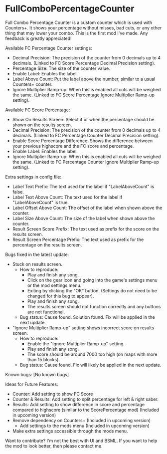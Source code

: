 # FullComboPercentageCounter
 
Full Combo Percentage Counter is a custom counter which is used with Counters+.
It shows your percentage without misses, bad cuts, or any other thing that may lower your combo.
This is the first mod I've made. Any feedback is greatly appreciated!

Available FC Percentage Counter settings:
- Decimal Precision: The precision of the counter from 0 decimals up to 4 decimals. (Linked to FC Score Percentage Decimal Precision setting).
- Percentage Size: The size of the counter value.
- Enable Label: Enables the label.
- Label Above Count: Put the label above the number, similar to a usual Counters+ counter.
- Ignore Multiplier Ramp-up: When this is enabled all cuts will be weighed the same. (Linked to FC Score Percentage Ignore Multiplier Ramp-up setting).

Available FC Score Percentage:
- Show On Results Screen: Select if or when the persentage should be shown on the results screen.
- Decimal Precision: The precision of the counter from 0 decimals up to 4 decimals. (Linked to FC Percentage Counter Decimal Precision setting).
- Enable Score Percentage Difference: Shows the difference between your previous highscore and the FC score and percentage.
- Enable Label: Enables the label.
- Ignore Multiplier Ramp-up: When this is enabled all cuts will be weighed the same. (Linked to FC Percentage Counter Ignore Multiplier Ramp-up setting).

Extra settings in config file:
- Label Text Prefix: The text used for the label if "LabelAboveCount" is false.
- Label Text Above Count: The text used for the label if "LabelAboveCount" is true.
- Label Offset Above Count: The offset of the label when shown above the counter.
- Label Size Above Count: The size of the label when shown above the counter.
- Result Screen Score Prefix: The text used as prefix for the score on the results screen.
- Result Screen Percentage Prefix: The text used as prefix for the percentage on the results screen.

Bugs fixed in the latest update:
- Stuck on results screen. 
  - How to reproduce: 
    - Play and finish any song. 
    - Click on the gear icon and going into the game's settings menu or the mod settings menu.
    - Exiting by clicking the "OK" button. (Settings do not need to be changed for this bug to appear).
    - Play and finish any song.
    - The results screen should not function correctly and any buttons are not functional.
  - Bug status: Cause found. Solution found. Fix will be applied in the next update.
- "Ignore Multiplier Ramp-up" setting shows incorrect score on results screen.
  - How to reproduce:
    - Enable the "Ignore Multiplier Ramp-up" setting.
    - Play and finish any song.
    - The score should be around 7000 too high (on maps with more than 15 blocks)
  - Bug status: Cause found. Fix will likely be applied in the next update.

Known bugs:
[No known bugs]

Ideas for Future Features:
- Counter: Add setting to show FC Score
- Counter & Results: Add setting to split percentage for left & right saber.
- Results: Add setting to show difference in score and percentage compared to highscore (similar to the ScorePercentage mod) (Included in upcoming version)
- Remove dependency on Counters+ (Included in upcoming version)
  - Add settings to the mods menu (Included in upcoming version)
- Make extra settings accessible through the mods menu.

Want to contribute?
I'm not the best with UI and BSML. If you want to help the mod to look better, then please contact me.
